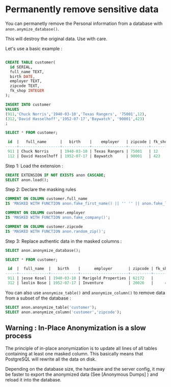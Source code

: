 Permanently remove sensitive data
===============================================================================

You can permanetly remove the Personal information from a database
with `anon.anymize_database()`.

This will destroy the original data. Use with care.


Let's use a basic example :

```sql

CREATE TABLE customer(
  id SERIAL,
  full_name TEXT,
  birth DATE,
  employer TEXT,
  zipcode TEXT,
  fk_shop INTEGER
);

INSERT INTO customer
VALUES
(911,'Chuck Norris','1940-03-10','Texas Rangers', '75001',12),
(312,'David Hasselhoff','1952-07-17','Baywatch', '90001',423)
;

SELECT * FROM customer;

 id  |   full_name      |   birth    |    employer   | zipcode | fk_shop
-----+------------------+------------+---------------+---------+---------
 911 | Chuck Norris     | 1940-03-10 | Texas Rangers | 75001   | 12
 112 | David Hasselhoff | 1952-07-17 | Baywatch      | 90001   | 423

```

Step 1: Load the extension :

```sql
CREATE EXTENSION IF NOT EXISTS anon CASCADE;
SELECT anon.load();
```

Step 2: Declare the masking rules

```sql
COMMENT ON COLUMN customer.full_name
IS 'MASKED WITH FUNCTION anon.fake_first_name() || '' '' || anon.fake_last_name()';

COMMENT ON COLUMN customer.employer
IS 'MASKED WITH FUNCTION anon.fake_company()';

COMMENT ON COLUMN customer.zipcode
IS 'MASKED WITH FUNCTION anon.random_zip()';
```


Step 3: Replace authentic data in the masked columns :

```sql
SELECT anon.anonymize_database();

SELECT * FROM customer;

 id  |  full_name  |   birth    |      employer       | zipcode | fk_shop
-----+-------------+------------+---------------------+---------+---------
 911 | jesse Kosel | 1940-03-10 | Marigold Properties | 62172   |      12
 312 | leolin Bose | 1952-07-17 | Inventure           | 20026   |     423

```



You can also use `anonymize_table()` and `anonymize_column()` to remove data from
a subset of the database :

```sql
SELECT anon.anonymize_table('customer');
SELECT anon.anonymize_column('customer','zipcode');
```

Warning : In-Place Anonymization is a slow process
--------------------------------------------------------------------------------

The principle of in-place anonymization is to update all lines of all tables
containing at least one masked column. This basically means that PostgreSQL
will rewrite all the data on disk.

Depending on the database size, the hardware and the server config, it may
be faster to export the anonymized data (See [Anonymous Dumps] ) and reload
it into the database.


